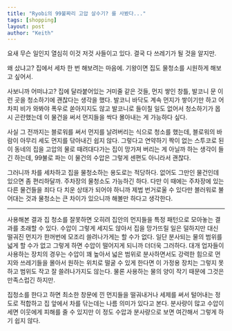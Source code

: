 ```yaml
---
title: "Ryobi의 99불짜리 고압 살수기? 를 사봤다..."
tags: [shopping]
layout: post
author: "Keith"
---
```


요새 무슨 일인지 열심히 이것 저것 사들이고 있다. 결국 다 쓰레기가 될 것을 알지만.

왜 샀냐고? 집에서 세차 한 번 해보려는 마음에. 기왕이면 집도 물청소를 시원하게 해보고 싶어서. 

사보니까 어떠냐고? 집에 달라붙어있는 거미줄 같은 것들, 먼지 쌓인 창틀, 발코니 문 이런 곳을 청소하기에 괜찮다는 생각을 했다. 발코니 바닥도 계속 먼지가 쌓이기만 하고 어차피 비가 와봐야 폭우로 쏟아지지도 않고 발코니로 들이칠 일도 없어서 청소하기가 몹시 곤란했는데 이 물건을 써서 먼지들을 싹다 몰아내는 게 가능하다 싶다. 

사실 그 전까지는 블로워를 써서 먼지를 날려버리는 식으로 청소를 했는데, 블로워의 바람이 아무리 세도 먼지를 닦아내긴 쉽지 않다. 그렇다고 연약하기 짝이 없는 스투코로 된 이 동네의 집을 고압의 물로 때려대다가는 집이 망가져 버리는 게 아닐까 하는 생각이 들긴 하는데, 99불로 파는 이 물건의 수압은 그렇게 센편도 아니라서 괜찮다.

그러니까 차를 세차하고 집을 물청소하는 용도로는 적당하다. 없어도 그만인 물건인데 있으면 좀 편리하달까. 주차장의 물청소도 가능하긴 하다. 다만 이 때에는 주차장에 있는 다른 물건들을 죄다 다 치운 상태가 되어야 하니까 제법 번거로울 수 있다만 블러워로 불어대는 것과 물청소는 큰 차이가 있으니까 해볼만 하다고 생각한다.

---

사용해본 결과 집 청소를 잘못하면 오히려 집안의 먼지들을 특정 패턴으로 모아놓는 결과를 초래할 수 있다. 수압이 그렇게 세지도 않아서 집을 망가뜨릴 일은 덜하지만 대신 떨궈진 먼지가 한꺼번에 모조리 쓸려나가게는 할 수가 없다. 일단 분사되는 물의 범위를 넓게 할 수가 없고 그렇게 하면 수압이 떨어지게 되니까 더더욱 그러하다. 대개 업자들이 사용하는 장치의 경우는 수압이 꽤 높아서 넓은 범위로 분사하면서도 강력한 힘으로 먼지와 쓰레기들을 몰아서 원하는 위치로 떨굴 수 있게 한다면 이 가정용 장치는 그렇지 못하고 범위도 작고 잘 쓸려나가지도 않는다. 물론 사용하는 물의 양이 작기 때문에 그것은 만족스럽긴 하지만.

집청소를 한다고 하면 최소한 창문에 낀 먼지들을 떨궈내거나 세제를 써서 털어내는 정도로 적합하고 집 앞에서 차를 닦는데는 나름 의미가 있다고 본다. 분사량이 많고 수압이 세면 이웃에게 피해를 줄 수 있지만 이 정도 수압과 분사량으로 보면 여간해서 그렇게 하기 쉽지 않다.
